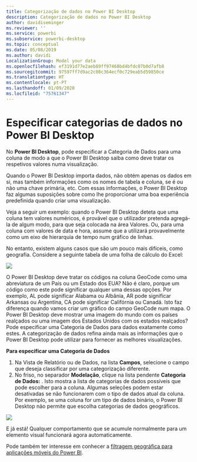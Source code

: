 ```yaml
---
title: Categorização de dados no Power BI Desktop
description: Categorização de dados no Power BI Desktop
author: davidiseminger
ms.reviewer: ''
ms.service: powerbi
ms.subservice: powerbi-desktop
ms.topic: conceptual
ms.date: 05/08/2019
ms.author: davidi
LocalizationGroup: Model your data
ms.openlocfilehash: ef3191d77e2aeb89ff97468bd4bfdc07b0d7afb8
ms.sourcegitcommit: 97597ff7d9ac2c08c364ecf0c729eab5d59850ce
ms.translationtype: HT
ms.contentlocale: pt-PT
ms.lasthandoff: 01/09/2020
ms.locfileid: "75761347"
---
```

# <a name="specify-data-categories-in-power-bi-desktop"></a>Especificar categorias de dados no Power BI Desktop
No **Power BI Desktop**, pode especificar a Categoria de Dados para uma coluna de modo a que o Power BI Desktop saiba como deve tratar os respetivos valores numa visualização.

Quando o Power BI Desktop importa dados, não obtém apenas os dados em si, mas também informações como os nomes de tabela e coluna, se é ou não uma chave primária, etc.  Com essas informações, o Power BI Desktop faz algumas suposições sobre como lhe proporcionar uma boa experiência predefinida quando criar uma visualização. 

Veja a seguir um exemplo: quando o Power BI Desktop deteta que uma coluna tem valores numéricos, é provável que o utilizador pretenda agregá-la de algum modo, para que seja colocada na área Valores. Ou, para uma coluna com valores de data e hora, assume que a utilizará provavelmente como um eixo de hierarquia de tempo num gráfico de linhas.

No entanto, existem alguns casos que são um pouco mais difíceis, como geografia. Considere a seguinte tabela de uma folha de cálculo do Excel:

![](media/desktop-data-categorization/datacategorizationtable.png)

O Power BI Desktop deve tratar os códigos na coluna GeoCode como uma abreviatura de um País ou um Estado dos EUA?  Não é claro, porque um código como este pode significar qualquer uma dessas opções.  Por exemplo, AL pode significar Alabama ou Albânia, AR pode significar Arkansas ou Argentina, CA pode significar Califórnia ou Canadá. Isto faz diferença quando vamos criar um gráfico do campo GeoCode num mapa.  O Power BI Desktop deve mostrar uma imagem do mundo com os países realçados ou uma imagem dos Estados Unidos com os estados realçados?  Pode especificar uma Categoria de Dados para dados exatamente como estes. A categorização de dados refina ainda mais as informações que o Power BI Desktop pode utilizar para fornecer as melhores visualizações.  

**Para especificar uma Categoria de Dados**

1. Na Vista de Relatório ou de Dados, na lista **Campos**, selecione o campo que deseja classificar por uma categorização diferente.
2. No friso, no separador **Modelação**, clique na lista pendente **Categoria de Dados:** .  Isto mostra a lista de categorias de dados possíveis que pode escolher para a coluna.  Algumas seleções podem estar desativadas se não funcionarem com o tipo de dados atual da coluna.  Por exemplo, se uma coluna for um tipo de dados binário, o Power BI Desktop não permite que escolha categorias de dados geográficos. 

![](media/desktop-data-categorization/datacategorization.gif)

E já está!  Qualquer comportamento que se acumule normalmente para um elemento visual funcionará agora automaticamente.  

Pode também ter interesse em conhecer a [filtragem geográfica para aplicações móveis do Power BI](desktop-mobile-geofiltering.md).

